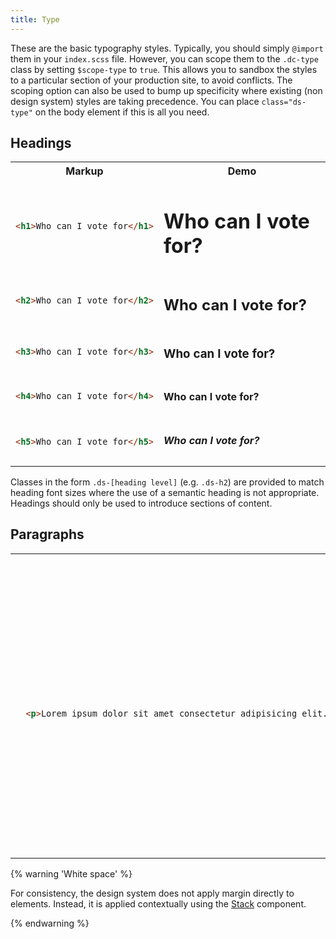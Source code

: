 ```yaml
---
title: Type
---
```


These are the basic typography styles. Typically, you should simply `@import` them in your `index.scss` file. However, you can scope them to the `.dc-type` class by setting `$scope-type` to `true`. This allows you to sandbox the styles to a particular section of your production site, to avoid conflicts. The scoping option can also be used to bump up specificity where existing (non design system) styles are taking precedence. You can place `class="ds-type"` on the body element if this is all you need.

## Headings

<table class="site-table">
  <tr>
    <th>Markup</th>
    <th>Demo</th>
  </tr>
  <tr>
    <td>

```html
<h1>Who can I vote for</h1>
```

</td>
    <td class="ds-type">
      <h1>Who can I vote for?</h1>
    </td>
  </tr>
  <tr>
    <td>

```html
<h2>Who can I vote for</h2>
```

</td>
    <td class="ds-type">
      <h2>Who can I vote for?</h2>
    </td>
  </tr>
  <tr>
    <td>

```html
<h3>Who can I vote for</h3>
```

</td>
    <td class="ds-type">
      <h3>Who can I vote for?</h3>
    </td>
  </tr>
  <tr>
    <td>

```html
<h4>Who can I vote for</h4>
```

</td>
    <td class="ds-type">
      <h4>Who can I vote for?</h4>
    </td>
  </tr>
  <tr>
    <td>

```html
<h5>Who can I vote for</h5>
```

</td>
    <td class="ds-type">
      <h5>Who can I vote for?</h5>
    </td>
  </tr>
</table>

Classes in the form `.ds-[heading level]` (e.g. `.ds-h2`) are provided to match heading font sizes where the use of a semantic heading is not appropriate. Headings should only be used to introduce sections of content.

## Paragraphs

<table class="site-table" style="table-layout: fixed">
  <tr>
    <th>Markup</th>
    <th>Demo</th>
  </tr>
  <tr>
    <td>

```html
  <p>Lorem ipsum dolor sit amet consectetur adipisicing elit. Porro voluptatum inventore fugiat, esse ducimus enim totam numquam adipisci? Ipsa cum sequi iste ex eius magni <a href="#">culpa praesentium</a> aliquam magnam temporibus.</p>
```

</td>
    <td class="ds-type">
      <p>Lorem ipsum dolor sit amet consectetur adipisicing elit. Porro voluptatum inventore fugiat, esse ducimus enim totam numquam adipisci? Ipsa cum sequi iste ex eius magni <a href="#">culpa praesentium</a> aliquam magnam temporibus.</p>
    </td>
  </tr>
</table>

{% warning 'White space' %}

For consistency, the design system does not apply margin directly to elements. Instead, it is applied contextually using the [Stack]({{site.basedir}}/components/stack) component.

{% endwarning %}